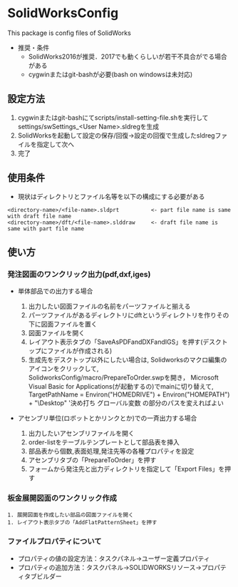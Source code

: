 # SolidWorksConfig
This package is config files of SolidWorks

- 推奨・条件
  - SolidWorks2016が推奨．2017でも動くらしいが若干不具合がでる場合がある
  - cygwinまたはgit-bashが必要(bash on windowsは未対応)

## 設定方法
  1. cygwinまたはgit-bashにてscripts/install-setting-file.shを実行してsettings/swSettings_\<User Name\>.sldregを生成
  1. SolidWorksを起動して設定の保存/回復→設定の回復で生成したsldregファイルを指定して次へ
  1. 完了

## 使用条件
  - 現状はディレクトリとファイル名等を以下の構成にする必要がある
  ```
  <directory-name>/<file-name>.sldprt          <- part file name is same with draft file name
  <directory-name>/dft/<file-name>.slddraw     <- draft file name is same with part file name
  ```

## 使い方
### 発注図面のワンクリック出力(pdf,dxf,iges)
- 単体部品での出力する場合
  1. 出力したい図面ファイルの名前をパーツファイルと揃える
  1. パーツファイルがあるディレクトリにdftというディレクトリを作りその下に図面ファイルを置く
  1. 図面ファイルを開く
  1. レイアウト表示タブの「SaveAsPDFandDXFandIGS」を押す(デスクトップにファイルが作成される)
  1. 生成先をデスクトップ以外にしたい場合は, Solidworksのマクロ編集のアイコンをクリックして, SolidworksConfig/macro/PrepareToOrder.swpを開き， Microsoft Visual Basic for Applications(が起動するの)でmainに切り替えて, TargetPathName = Environ("HOMEDRIVE") + Environ("HOMEPATH") + "\Desktop\" '決め打ち グローバル変数 の部分のパスを変えればよい

- アセンブリ単位(ロボットとかリンクとか)での一斉出力する場合
  1. 出力したいアセンブリファイルを開く
  1. order-listをテーブルテンプレートとして部品表を挿入
  1. 部品表から個数,表面処理,発注先等の各種プロパティを設定
  1. アセンブリタブの「PrepareToOrder」を押す
  1. フォームから発注先と出力ディレクトリを指定して「Export Files」を押す

### 板金展開図面のワンクリック作成
    1. 展開図面を作成したい部品の図面ファイルを開く
    1. レイアウト表示タブの「AddFlatPatternSheet」を押す

### ファイルプロパティについて
  - プロパティの値の設定方法：タスクパネル->ユーザー定義プロパティ
  - プロパティの追加方法：タスクパネル->SOLIDWORKSリソース->プロパティタブビルダー
